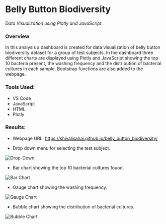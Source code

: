 # Belly Button Biodiversity

_Data Visualization using Plotly and JavaScript._

### Overview

In this analysis a dashboard is created for data visualization of belly button biodiversity dataset for a group of test subjects. In the dashboard three different charts are displayed using Plotly and JavaScript showing the top 10 bacteria present, the washing frequency and the distribution of bacterial cultures in each sample. Bootstrap functions are also added to the webpage.

### Tools Used: 

  - VS Code
  - JavaScript
  - HTML
  - Plotly

### Results:

  - Webpage URL: https://shivalisahai.github.io/belly_button_biodiversity/

  - Drop down menu for selecting the test subject.

  ![Drop-Down](https://user-images.githubusercontent.com/104603128/183310507-7b7d7f4d-d18d-4af2-9a15-542ccbb6785b.png)


  - Bar chart showing the top 10 bacterial cultures found.

  ![Bar Chart](https://user-images.githubusercontent.com/104603128/183310519-8067c72b-19c9-4237-b009-6eff4109eb2b.png)


  - Gauge chart showing the washing frequency.

  ![Gauge Chart](https://user-images.githubusercontent.com/104603128/183310528-7c22e4ed-4810-4b80-9b77-c295579c11f9.png)


  - Bubble chart showing the distribution of bacterial cultures.
  
  ![Bubble Chart](https://user-images.githubusercontent.com/104603128/183310536-df12451e-a973-4746-b058-000a53d149d3.png)
